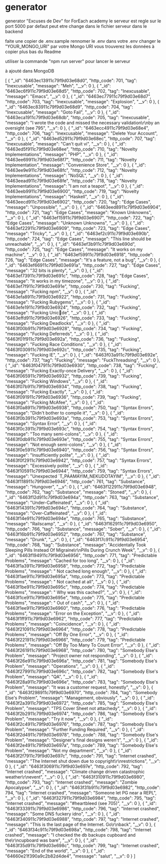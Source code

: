 # generator

generator "Excuses de Dev" for ForEach academy
le serveur est regle sur le port 5000 par defaut peut etre change dans le fichier
serveur dans le backend

faite une copier de .env.sample rennomer le .env
dans votre .env changer le "YOUR_MONGO_URI" par votre Mongo URI
vous trouverez les données à copier plus bas du Readme

utiliser la commande "npm run server" pour lancer le serveur

à ajouté dans MongoDB

[
{
"_id": "6463ec13911c79f9d03e68d0",
"http_code": 701,
"tag": "Inexcusable",
"message": "Meh",
"__v": 0
},
{
"_id": "6463ec6f911c79f9d03e68d5",
"http_code": 702,
"tag": "Inexcusable",
"message": "Emacs",
"__v": 0
},
{
"_id": "6463ec77911c79f9d03e68d7",
"http_code": 703,
"tag": "Inexcusable",
"message": "Explosion",
"__v": 0
},
{
"_id": "6463ec83911c79f9d03e68d9",
"http_code": 704,
"tag": "Inexcusable",
"message": "Goto Fail",
"__v": 0
},
{
"_id": "6463eca1911c79f9d03e68db",
"http_code": 705,
"tag": "Inexcusable",
"message": "I wrote the code and missed the necessary validation\r\nby an oversight (see 795",
"__v": 0
},
{
"_id": "6463ecc4911c79f9d03e68e4",
"http_code": 706,
"tag": "Inexcusable",
"message": "Delete Your Account",
"__v": 0
},
{
"_id": "6463ed52911c79f9d03e68ec",
"http_code": 707,
"tag": "Inexcusable",
"message": "Can't quit vi",
"__v": 0
},
{
"_id": "6463ed5f911c79f9d03e68ee",
"http_code": 710,
"tag": "Novelty Implementations",
"message": "PHP",
"__v": 0
},
{
"_id": "6463ee69911c79f9d03e68f7",
"http_code": 711,
"tag": "Novelty Implementation",
"message": "Convenience Store",
"__v": 0
},
{
"_id": "6463ee9e911c79f9d03e68fc",
"http_code": 712,
"tag": "Novelty Implementations",
"message": "NoSQL",
"__v": 0
},
{
"_id": "6463eead911c79f9d03e68fe",
"http_code": 718,
"tag": "Novelty Implementations",
"message": "I am not a teapot",
"__v": 0
},
{
"_id": "6463eeb9911c79f9d03e6900",
"http_code": 719,
"tag": "Novelty Implementations",
"message": "Haskell",
"__v": 0
},
{
"_id": "6463eecd911c79f9d03e6902",
"http_code": 720,
"tag": "Edge Cases",
"message": "Unpossible",
"__v": 0
},
{
"_id": "6463eed8911c79f9d03e6904",
"http_code": 721,
"tag": "Edge Cases",
"message": "Known Unknowns",
"__v": 0
},
{
"_id": "6463ef15911c79f9d03e6907",
"http_code": 722,
"tag": "Edge Cases",
"message": "Unknown Unknowns",
"__v": 0
},
{
"_id": "6463ef22911c79f9d03e6909",
"http_code": 723,
"tag": "Edge Cases",
"message": "Tricky",
"__v": 0
},
{
"_id": "6463ef2c911c79f9d03e690b",
"http_code": 724,
"tag": "Edge Cases",
"message": "This line should be unreachable",
"__v": 0
},
{
"_id": "6463ef3b911c79f9d03e690d",
"http_code": 725,
"tag": "Edge Cases",
"message": "It works on my machine",
"__v": 0
},
{
"_id": "6463ef59911c79f9d03e6918",
"http_code": 726,
"tag": "Edge Cases",
"message": "It's a feature, not a bug",
"__v": 0
},
{
"_id": "6463ef66911c79f9d03e691a",
"http_code": 727,
"tag": "Edge Cases",
"message": "32 bits is plenty",
"__v": 0
},
{
"_id": "6463ef73911c79f9d03e691c",
"http_code": 728,
"tag": "Edge Cases",
"message": "It works in my timezone",
"__v": 0
},
{
"_id": "6463ef7f911c79f9d03e691e",
"http_code": 730,
"tag": "Fucking",
"message": "Fucking npm",
"__v": 0
},
{
"_id": "6463efa8911c79f9d03e6922",
"http_code": 731,
"tag": "Fucking",
"message": "Fucking Rubygems",
"__v": 0
},
{
"_id": "6463efe1911c79f9d03e6924",
"http_code": 732,
"tag": "Fucking",
"message": "Fucking Unic💩de",
"__v": 0
},
{
"_id": "6463effd911c79f9d03e6926",
"http_code": 733,
"tag": "Fucking",
"message": "Fucking Deadlocks",
"__v": 0
},
{
"_id": "6463f00b911c79f9d03e6928",
"http_code": 734,
"tag": "Fucking",
"message": "Fucking Deferreds",
"__v": 0
},
{
"_id": "6463f01f911c79f9d03e692a",
"http_code": 736,
"tag": "Fucking",
"message": "Fucking Race Conditions",
"__v": 0
},
{
"_id": "6463f030911c79f9d03e692c",
"http_code": 735,
"tag": "Fucking",
"message": "Fucking IE",
"__v": 0
},
{
"_id": "6463f03a911c79f9d03e692e",
"http_code": 737,
"tag": "Fucking",
"message": "FuckThreadsing",
"__v": 0
},
{
"_id": "6463f047911c79f9d03e6930",
"http_code": 738,
"tag": "Fucking",
"message": "Fucking Exactly-once Delivery",
"__v": 0
},
{
"_id": "6463f065911c79f9d03e6932",
"http_code": 739,
"tag": "Fucking",
"message": "Fucking Windows",
"__v": 0
},
{
"_id": "6463f07b911c79f9d03e6934",
"http_code": 738,
"tag": "Fucking",
"message": "Fucking Exactly",
"__v": 0
},
{
"_id": "6463f091911c79f9d03e6936",
"http_code": 739,
"tag": "Fucking",
"message": "Fucking McAfee",
"__v": 0
},
{
"_id": "6463f0a8911c79f9d03e6938",
"http_code": 750,
"tag": "Syntax Errors",
"message": "Didn't bother to compile it",
"__v": 0
},
{
"_id": "6463f0b3911c79f9d03e693a",
"http_code": 753,
"tag": "Syntax Errors",
"message": "Syntax Error",
"__v": 0
},
{
"_id": "6463f0c3911c79f9d03e693c",
"http_code": 754,
"tag": "Syntax Errors",
"message": "Too many semi-colons",
"__v": 0
},
{
"_id": "6463f0db911c79f9d03e693e",
"http_code": 755,
"tag": "Syntax Errors",
"message": "Not enough semi-colons",
"__v": 0
},
{
"_id": "6463f0e5911c79f9d03e6940",
"http_code": 756,
"tag": "Syntax Errors",
"message": "Insufficiently polite",
"__v": 0
},
{
"_id": "6463f0f2911c79f9d03e6942",
"http_code": 757,
"tag": "Syntax Errors",
"message": "Excessively polite",
"__v": 0
},
{
"_id": "6463f105911c79f9d03e6944",
"http_code": 759,
"tag": "Syntax Errors",
"message": "Unexpected `T_PAAMAYIM_NEKUDOTAYIM",
"__v": 0
},
{
"_id": "6463f118911c79f9d03e6946",
"http_code": 761,
"tag": "Substance",
"message": "Hungover",
"__v": 0
},
{
"_id": "6463f122911c79f9d03e6948",
"http_code": 762,
"tag": "Substance",
"message": "Stoned",
"__v": 0
},
{
"_id": "6463f12d911c79f9d03e694a",
"http_code": 763,
"tag": "Substance",
"message": "Under-Caffeinated",
"__v": 0
},
{
"_id": "6463f143911c79f9d03e694c",
"http_code": 764,
"tag": "Substance",
"message": "Over-Caffeinated",
"__v": 0
},
{
"_id": "6463f14e911c79f9d03e694e",
"http_code": 765,
"tag": "Substance",
"message": "Railscamp",
"__v": 0
},
{
"_id": "6463f162911c79f9d03e6950",
"http_code": 766,
"tag": "Substance",
"message": "Sober",
"__v": 0
},
{
"_id": "6463f16b911c79f9d03e6952",
"http_code": 767,
"tag": "Substance",
"message": "Drunk",
"__v": 0
},
{
"_id": "6463f17c911c79f9d03e6954",
"http_code": 768,
"tag": "Substance",
"message": "Accidentally Took Sleeping Pills Instead Of Migraine\r\nPills During Crunch Week",
"__v": 0
},
{
"_id": "6463f194911c79f9d03e6956",
"http_code": 771,
"tag": "Predictable Problems",
"message": "Cached for too long",
"__v": 0
},
{
"_id": "6463f1a3911c79f9d03e6958",
"http_code": 772,
"tag": "Predictable Problems",
"message": " Not cached long enough",
"__v": 0
},
{
"_id": "6463f1ae911c79f9d03e695a",
"http_code": 773,
"tag": "Predictable Problems",
"message": " Not cached at all",
"__v": 0
},
{
"_id": "6463f1be911c79f9d03e695c",
"http_code": 774,
"tag": "Predictable Problems",
"message": " Why was this cached?",
"__v": 0
},
{
"_id": "6463f1ce911c79f9d03e695e",
"http_code": 775,
"tag": "Predictable Problems",
"message": " Out of cash",
"__v": 0
},
{
"_id": "6463f1ee911c79f9d03e6960",
"http_code": 776,
"tag": "Predictable Problems",
"message": "Error on the Exception",
"__v": 0
},
{
"_id": "6463f1ff911c79f9d03e6962",
"http_code": 777,
"tag": "Predictable Problems",
"message": "Coincidence",
"__v": 0
},
{
"_id": "6463f210911c79f9d03e6964",
"http_code": 778,
"tag": "Predictable Problems",
"message": "Off By One Error",
"__v": 0
},
{
"_id": "6463f221911c79f9d03e6966",
"http_code": 779,
"tag": "Predictable Problems",
"message": "Off By Too Many To Count Error",
"__v": 0
},
{
"_id": "6463f261911c79f9d03e6968",
"http_code": 780,
"tag": "Somebody Else's Problem",
"message": "Project owner not responding",
"__v": 0
},
{
"_id": "6463f26e911c79f9d03e696a",
"http_code": 781,
"tag": "Somebody Else's Problem",
"message": "Operations",
"__v": 0
},
{
"_id": "6463f279911c79f9d03e696c",
"http_code": 782,
"tag": "Somebody Else's Problem",
"message": "QA",
"__v": 0
},
{
"_id": "6463f28a911c79f9d03e696e",
"http_code": 783,
"tag": "Somebody Else's Problem",
"message": "It was a customer request, honestly",
"__v": 0
},
{
"_id": "6463f298911c79f9d03e6970",
"http_code": 784,
"tag": "Somebody Else's Problem",
"message": "Management, obviously",
"__v": 0
},
{
"_id": "6463f2a3911c79f9d03e6972",
"http_code": 785,
"tag": "Somebody Else's Problem",
"message": "TPS Cover Sheet not attachedy",
"__v": 0
},
{
"_id": "6463f2b2911c79f9d03e6974",
"http_code": 786,
"tag": "Somebody Else's Problem",
"message": "Try it now",
"__v": 0
},
{
"_id": "6463f2c4911c79f9d03e6976",
"http_code": 787,
"tag": "Somebody Else's Problem",
"message": "Further Funding Required",
"__v": 0
},
{
"_id": "6463f2d4911c79f9d03e6978",
"http_code": 788,
"tag": "Somebody Else's Problem",
"message": "Designer's final designs weren't",
"__v": 0
},
{
"_id": "6463f2e4911c79f9d03e697a",
"http_code": 789,
"tag": "Somebody Else's Problem",
"message": "Not my department",
"__v": 0
},
{
"_id": "6463f2f7911c79f9d03e697c",
"http_code": 791,
"tag": "Internet crashed",
"message": "The Internet shut down due to copyright\r\nrestrictions",
"__v": 0
},
{
"_id": "6463f306911c79f9d03e697e",
"http_code": 792,
"tag": "Internet crashed",
"message": "Climate change driven catastrophic weather\r\nevent",
"__v": 0
},
{
"_id": "6463f310911c79f9d03e6980",
"http_code": 793,
"tag": "Internet crashed",
"message": "Zombie Apocalypse",
"__v": 0
},
{
"_id": "6463f31b911c79f9d03e6982",
"http_code": 794,
"tag": "Internet crashed",
"message": "Someone let PG near a REPL",
"__v": 0
},
{
"_id": "6463f327911c79f9d03e6984",
"http_code": 795,
"tag": "Internet crashed",
"message": "#heartbleed (see 705)",
"__v": 0
},
{
"_id": "6463f333911c79f9d03e6986",
"http_code": 796,
"tag": "Internet crashed",
"message": "Some DNS fuckery idno",
"__v": 0
},
{
"_id": "6463f340911c79f9d03e6988",
"http_code": 797,
"tag": "Internet crashed",
"message": "This is the last page of the Internet. Go\r\nback",
"__v": 0
},
{
"_id": "6463f34c911c79f9d03e698a",
"http_code": 798,
"tag": "Internet crashed",
"message": "I checked the db backups cupboard and the\r\ncupboard was bare",
"__v": 0
},
{
"_id": "6463f35d911c79f9d03e698c",
"http_code": 799,
"tag": "Internet crashed",
"message": "End of the world",
"__v": 0
},
{
"_id": "64660e21f390a9c2b82d4de4",
"message": "salut",
"__v": 0
}
]
